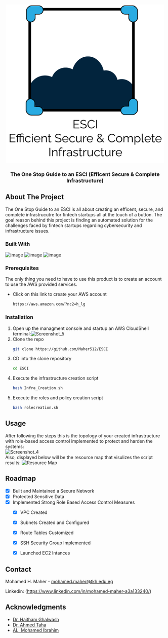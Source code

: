 <!-- PROJECT LOGO -->
<br />
<div align="center">
  <a href="https://github.com/github_username/repo_name">
    <img src="Images/logo final white.png" alt="Logo" width="500" height="500">
  </a>

<h3 align="center">The One Stop Guide to an ESCI (Efficent Secure & Complete Infrastructure)</h3>

  <p align="center">

</div>

<!-- ABOUT THE PROJECT -->
## About The Project
The One Stop Guide to an ESCI is all about creating an efficent, secure, and complete infrastrucutre for fintech startups all at the touch of a button. The goal reason behind this project is finding an automated solution for the challenges faced by fintech startups regarding cybersecurity and infrastructure issues. 

### Built With
![image](https://github.com/Maher512/ESCI/assets/74532750/5c0251d7-d12d-4a80-9522-abec9f27ac2c)
![image](https://github.com/Maher512/ESCI/assets/74532750/fa33508d-eb89-44ae-a9ca-d2bd6e8a0df5)
![image](https://github.com/Maher512/ESCI/assets/74532750/0c7b8462-50d3-4bf2-9932-c95b33f5981d)


### Prerequisites

The only thing you need to have to use this product is to create an account to use the AWS provided services.
* Click on this link to create your AWS account
  ```sh
  https://aws.amazon.com/?nc2=h_lg
  ```

### Installation

1. Open up the managment console and startup an AWS CloudShell terminal:![Screenshot_5](https://github.com/Maher512/ESCI/assets/74532750/33e43bae-306e-4ad1-ba68-a01e31716cae)
2. Clone the repo
   ```sh
   git clone https://github.com/Maher512/ESCI
   ```
2. CD into the clone repository 
   ```sh
   cd ESCI
   ```
3. Execute the infrastructure creation script
   ```sh
   bash Infra_Creation.sh 
   ```
4. Execute the roles and policy creation script
   ```sh
   bash rolecreation.sh 
   ```

<!-- USAGE EXAMPLES -->
## Usage

After following the steps this is the topology of your created infrastructure with role-based access control implemented to protect and harden the systems: 
<br>
![Screenshot_4](https://github.com/Maher512/ESCI/assets/74532750/dbca6c34-f5c1-4c6f-8cb5-34156b7771fe)
<br>
Also, displayed below will be the resource map that visulizes the script results:
![Resource Map](https://github.com/Maher512/ESCI/assets/74532750/2f385b1f-aec2-4c38-8850-e991fb03e5c6)

<!-- ROADMAP -->
## Roadmap

- [x] Built and Maintained a Secure Network
- [x] Protected Sensitive Data
- [x] Implemented Strong Role Based Access Control Measures 
    - [x] VPC Created
    - [x] Subnets Created and Configured
    - [x] Route Tables Customized 
    - [x] SSH Security Group Implemented
    - [x] Launched EC2 Intances


<!-- CONTACT -->
## Contact

Mohamed H. Maher - mohamed.maher@tkh.edu.eg

Linkedin: (https://www.linkedin.com/in/mohamed-maher-a3a133240/)

<!-- ACKNOWLEDGMENTS -->
## Acknowledgments

* [Dr. Haitham Ghalwash](http://www.linkedin.com/in/ghalwash)
* [Dr. Ahmed Taha]()
* [AL. Mohamed Ibrahim]()
